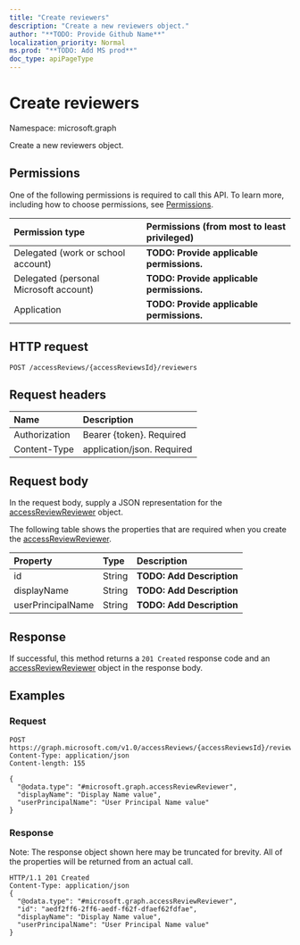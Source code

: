 ```yaml
---
title: "Create reviewers"
description: "Create a new reviewers object."
author: "**TODO: Provide Github Name**"
localization_priority: Normal
ms.prod: "**TODO: Add MS prod**"
doc_type: apiPageType
---
```


# Create reviewers

Namespace: microsoft.graph

Create a new reviewers object.

## Permissions
One of the following permissions is required to call this API. To learn more, including how to choose permissions, see [Permissions](/concepts/permissions-reference.md).

|Permission type|Permissions (from most to least privileged)|
|:---|:---|
|Delegated (work or school account)|**TODO: Provide applicable permissions.**|
|Delegated (personal Microsoft account)|**TODO: Provide applicable permissions.**|
|Application|**TODO: Provide applicable permissions.**|

## HTTP request
<!-- {
  "blockType": "ignored"
}
-->
``` http
POST /accessReviews/{accessReviewsId}/reviewers
```

## Request headers
|Name|Description|
|:---|:---|
|Authorization|Bearer {token}. Required|
|Content-Type|application/json. Required|

## Request body
In the request body, supply a JSON representation for the [accessReviewReviewer](../resources/accessreviewreviewer.md) object.

The following table shows the properties that are required when you create the [accessReviewReviewer](../resources/accessreviewreviewer.md).

|Property|Type|Description|
|:---|:---|:---|
|id|String|**TODO: Add Description**|
|displayName|String|**TODO: Add Description**|
|userPrincipalName|String|**TODO: Add Description**|



## Response
If successful, this method returns a `201 Created` response code and an [accessReviewReviewer](../resources/accessreviewreviewer.md) object in the response body.

## Examples

### Request
<!-- {
  "blockType": "request",
  "name": "create_accessreviewreviewer_from_"
}
-->
``` http
POST https://graph.microsoft.com/v1.0/accessReviews/{accessReviewsId}/reviewers
Content-Type: application/json
Content-length: 155

{
  "@odata.type": "#microsoft.graph.accessReviewReviewer",
  "displayName": "Display Name value",
  "userPrincipalName": "User Principal Name value"
}
```

### Response
Note: The response object shown here may be truncated for brevity. All of the properties will be returned from an actual call.
<!-- {
  "blockType": "response",
  "truncated": true,
  "@odata.type": "microsoft.graph.accessreviewreviewer"
}
-->
``` http
HTTP/1.1 201 Created
Content-Type: application/json
{
  "@odata.type": "#microsoft.graph.accessReviewReviewer",
  "id": "aedf2ff6-2ff6-aedf-f62f-dfaef62fdfae",
  "displayName": "Display Name value",
  "userPrincipalName": "User Principal Name value"
}
```

